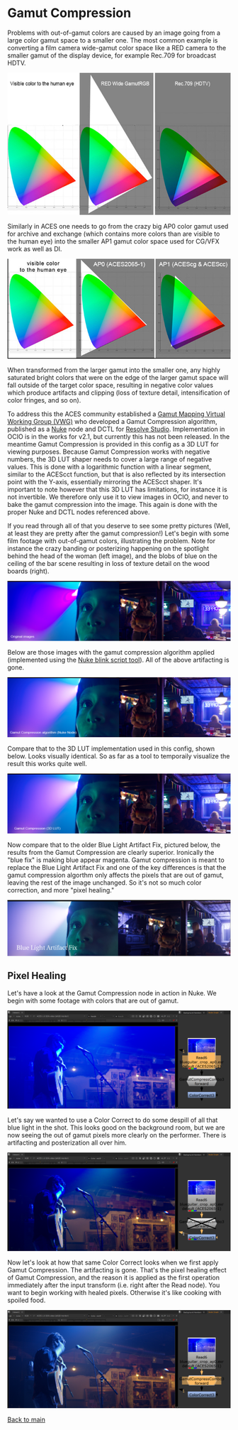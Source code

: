 # Gamut Compression
 
Problems with out-of-gamut colors are caused by an image going from a large color gamut space to a smaller one. The most common example is converting a 
film camera wide-gamut color space like a RED camera  to  the  smaller  gamut  of  the  display  device, for example Rec.709 for broadcast HDTV. 

![gamut](img/gamut5.jpg)

Similarly in ACES one needs to go from the crazy big AP0 color gamut used for archive and exchange (which contains more colors than are visible to the human eye) into the smaller AP1 gamut color space used for CG/VFX work as well as DI. 

![gamut](img/gamut4.jpg)

When transformed from the larger gamut into the smaller one, any highly saturated bright colors that were on the edge of the larger gamut space will fall outside of the  target  color  space, resulting in negative color values which produce artifacts and clipping (loss  of  texture detail, intensification  of  color  fringes, and so on).

To address this the ACES community established a [Gamut Mapping Virtual  Working  Group  (VWG)](https://github.com/ampas/aces-vwg-gamut-mapping-2020) who developed a Gamut Compression algorithm, published as a [Nuke](Nuke.md) node and DCTL for [Resolve Studio](Resolve.md). Implementation in OCIO is in the works for v2.1, but currently this has not been released. In the meantime Gamut Compression is provided in this config as a 3D LUT for viewing purposes. Because Gamut Compression works with negative numbers, the 3D LUT shaper needs to cover a large range of negative values. This is done with a logarithmic function with a linear segment, similar to the ACEScct function, but that is also reflected by its intersection point with the Y-axis, essentially mirroring the ACEScct shaper. It's important to note however that this 3D LUT has limitations, for instance it is not invertible. We therefore only use it to view images in OCIO, and never to bake the gamut compression into the image. This again is done with the proper Nuke and DCTL nodes referenced above.
 
If you read through all of that you deserve to see some pretty pictures (Well, at least they are pretty after the gamut compression!) Let's begin with some film footage with out-of-gamut colors, illustrating the problem. Note for instance the crazy banding or posterizing happening on the spotlight behind the head of the woman (left image), and the blobs of blue on the ceiling of the bar scene resulting in loss  of  texture detail on the wood boards (right).
  
![rrt](img/Gamut_rrt.png)
    
Below are those images with the gamut compression algorithm applied (implemented using the [Nuke blink script tool](https://github.com/jedypod/gamut-compress)). All of the above artifacting is gone. 
    
 ![nk](img/Gamut_nk.png) 
     
Compare that to the 3D LUT implementation used in this config, shown below. Looks visually identical. So as far as a tool to temporaily visualize the result this works quite well.

![lut](img/Gamut_lut.png)
      
Now compare that to the older Blue Light Artifact Fix, pictured below, the results from the Gamut Compression are clearly superior. Ironically the "blue fix" is making blue appear magenta. Gamut compression is meant to replace the Blue Light Artifact Fix and one of the key differences is that the gamut compression algorthm only affects the pixels that are out of gamut, leaving the rest of the image unchanged. So it's not so much color correction, and more "pixel healing."

![blue](img/Gamut_bluefix.png)



## Pixel Healing

Let's have a look at the Gamut Compression node in action in Nuke. We begin with some footage with colors that are out of gamut. 

![blue](img/guitar1.png)

Let's say we wanted to use a Color Correct to do some despill of all that blue light in the shot. This looks good on the background room, but we are now seeing the out of gamut pixels more clearly on the performer. There is artifacting and posterization all over him.

![blue](img/guitar2.png)

Now let's look at how that same Color Correct looks when we first apply Gamut Compression. The artifacting is gone. That's the pixel healing effect of Gamut Compression, and the reason it is applied as the first operation immediately after the input transform (i.e. right after the Read node). You want to begin working with healed pixels. Otherwise it's like cooking with spoiled food.

![blue](img/guitar3.png)


[Back to main](../StdX_ACES)
